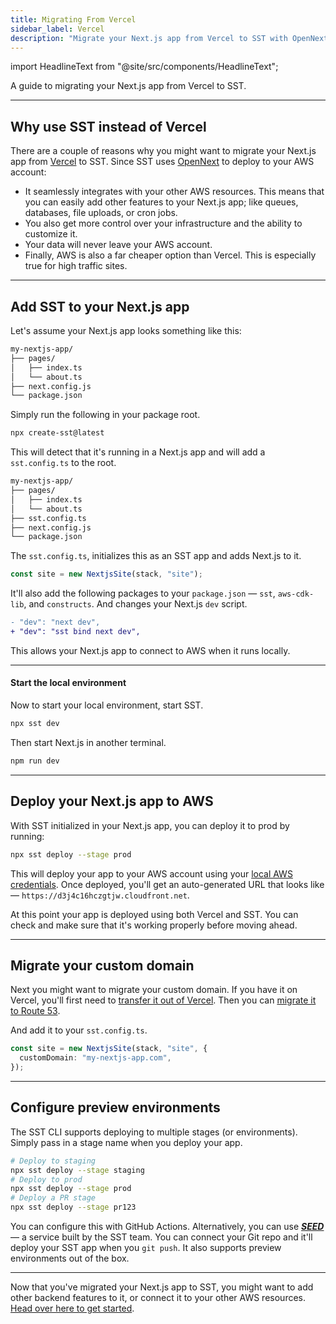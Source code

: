 ```yaml
---
title: Migrating From Vercel
sidebar_label: Vercel
description: "Migrate your Next.js app from Vercel to SST with OpenNext."
---
```


import HeadlineText from "@site/src/components/HeadlineText";

<HeadlineText>

A guide to migrating your Next.js app from Vercel to SST.

</HeadlineText>

---

## Why use SST instead of Vercel

There are a couple of reasons why you might want to migrate your Next.js app from [Vercel](https://vercel.com) to SST. Since SST uses [OpenNext](https://open-next.js.org) to deploy to your AWS account:

- It seamlessly integrates with your other AWS resources. This means that you can easily add other features to your Next.js app; like queues, databases, file uploads, or cron jobs.
- You also get more control over your infrastructure and the ability to customize it.
- Your data will never leave your AWS account.
- Finally, AWS is also a far cheaper option than Vercel. This is especially true for high traffic sites.

---

## Add SST to your Next.js app

Let's assume your Next.js app looks something like this:

```txt
my-nextjs-app/
├── pages/
│   ├── index.ts
│   └── about.ts
├── next.config.js
└── package.json
```

Simply run the following in your package root.

```bash
npx create-sst@latest
```

This will detect that it's running in a Next.js app and will add a `sst.config.ts` to the root.

```txt {5}
my-nextjs-app/
├── pages/
│   ├── index.ts
│   └── about.ts
├── sst.config.ts
├── next.config.js
└── package.json
```

The `sst.config.ts`, initializes this as an SST app and adds Next.js to it.

```ts title="sst.config.ts"
const site = new NextjsSite(stack, "site");
```

It'll also add the following packages to your `package.json` — `sst`, `aws-cdk-lib`, and `constructs`. And changes your Next.js `dev` script.

```diff title="package.json"
- "dev": "next dev",
+ "dev": "sst bind next dev",
```

This allows your Next.js app to connect to AWS when it runs locally.

---

#### Start the local environment

Now to start your local environment, start SST.

```bash
npx sst dev
```

Then start Next.js in another terminal.

```bash
npm run dev
```

---

## Deploy your Next.js app to AWS

With SST initialized in your Next.js app, you can deploy it to prod by running:

```bash
npx sst deploy --stage prod
```

This will deploy your app to your AWS account using your [local AWS credentials](../advanced/iam-credentials.md#loading-from-a-file). Once deployed, you'll get an auto-generated URL that looks like — `https://d3j4c16hczgtjw.cloudfront.net`.

At this point your app is deployed using both Vercel and SST. You can check and make sure that it's working properly before moving ahead.

---

## Migrate your custom domain

Next you might want to migrate your custom domain. If you have it on Vercel, you'll first need to [transfer it out of Vercel](https://vercel.com/guides/how-do-i-transfer-my-domain-out-of-vercel). Then you can [migrate it to Route 53](https://docs.aws.amazon.com/Route53/latest/DeveloperGuide/domain-transfer-to-route-53.html).

And add it to your `sst.config.ts`.

```ts title="sst.config.ts" {2}
const site = new NextjsSite(stack, "site", {
  customDomain: "my-nextjs-app.com",
});
```

---

## Configure preview environments

The SST CLI supports deploying to multiple stages (or environments). Simply pass in a stage name when you deploy your app.

```bash
# Deploy to staging
npx sst deploy --stage staging
# Deploy to prod
npx sst deploy --stage prod
# Deploy a PR stage
npx sst deploy --stage pr123
```

You can configure this with GitHub Actions. Alternatively, you can use [**_SEED_**](https://seed.run) — a service built by the SST team. You can connect your Git repo and it'll deploy your SST app when you `git push`. It also supports preview environments out of the box.

---

Now that you've migrated your Next.js app to SST, you might want to add other backend features to it, or connect it to your other AWS resources. [Head over here to get started](../start/nextjs.md).
